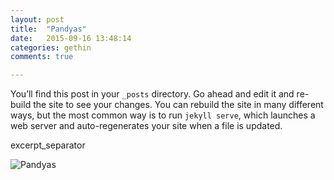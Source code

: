 ```yaml
---
layout: post
title:  "Pandyas"
date:   2015-09-16 13:48:14
categories: gethin
comments: true

---
```


You’ll find this post in your `_posts` directory. Go ahead and edit it and re-build the site to see your changes. You can rebuild the site in many different ways, but the most common way is to run `jekyll serve`, which launches a web server and auto-regenerates your site when a file is updated.

excerpt_separator

![Pandyas](https://en.wikipedia.org/wiki/File:Pandya_territories.png)
